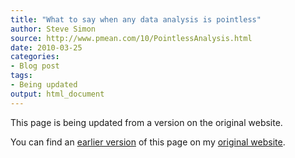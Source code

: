 ```yaml
---
title: "What to say when any data analysis is pointless"
author: Steve Simon
source: http://www.pmean.com/10/PointlessAnalysis.html
date: 2010-03-25
categories:
- Blog post
tags:
- Being updated
output: html_document
---
```


This page is being updated from a version on the original website.

<!---More--->

You can find an [earlier version][sim1] of this page on my [original website][sim2].

[sim1]: http://www.pmean.com/10/PointlessAnalysis.html
[sim2]: http://www.pmean.com/original_site.html
